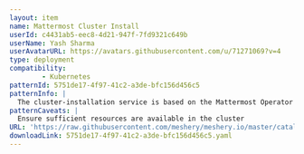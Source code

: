 ```yaml
---
layout: item
name: Mattermost Cluster Install
userId: c4431ab5-eec8-4d21-947f-7fd9321c649b
userName: Yash Sharma
userAvatarURL: https://avatars.githubusercontent.com/u/71271069?v=4
type: deployment
compatibility: 
        - Kubernetes
patternId: 5751de17-4f97-41c2-a3de-bfc156d456c5
patternInfo: |
  The cluster-installation service is based on the Mattermost Operator model and operates at version 0.3.3. It is responsible for managing the installation and configuration of the Mattermost operator in default namespace
patternCaveats: |
  Ensure sufficient resources are available in the cluster
URL: 'https://raw.githubusercontent.com/meshery/meshery.io/master/catalog/5751de17-4f97-41c2-a3de-bfc156d456c5.yaml'
downloadLink: 5751de17-4f97-41c2-a3de-bfc156d456c5.yaml
---
```

